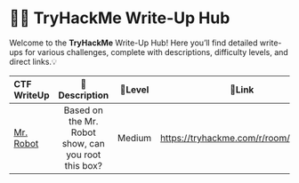 # 🕵️‍♂️ TryHackMe Write-Up Hub

Welcome to the **TryHackMe** Write-Up Hub! Here you’ll find detailed write-ups for various challenges, complete with descriptions, difficulty levels, and direct links.💡

| CTF WriteUp                | 📜Description      | 🌟Level               | 🔗Link |
| :---                       |    :----:        |        :----:       |:----:
| [Mr. Robot](https://github.com/sumanth192/TryHackMe/blob/main/THM-MrRobotCTF.md)   | Based on the Mr. Robot show, can you root this box? | Medium | https://tryhackme.com/r/room/mrrobot
